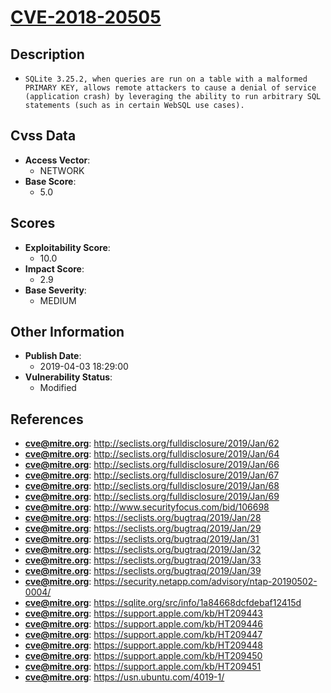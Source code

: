 
# [CVE-2018-20505](https://cve.mitre.org/cgi-bin/cvename.cgi?name=CVE-2018-20505)

## Description

- `SQLite 3.25.2, when queries are run on a table with a malformed PRIMARY KEY, allows remote attackers to cause a denial of service (application crash) by leveraging the ability to run arbitrary SQL statements (such as in certain WebSQL use cases).`

## Cvss Data

- **Access Vector**:
  - NETWORK
- **Base Score**:
  - 5.0

## Scores

- **Exploitability Score**:
  - 10.0
- **Impact Score**:
  - 2.9
- **Base Severity**:
  - MEDIUM

## Other Information

- **Publish Date**:
  - 2019-04-03 18:29:00
- **Vulnerability Status**:
  - Modified

## References

- **cve@mitre.org**: http://seclists.org/fulldisclosure/2019/Jan/62
- **cve@mitre.org**: http://seclists.org/fulldisclosure/2019/Jan/64
- **cve@mitre.org**: http://seclists.org/fulldisclosure/2019/Jan/66
- **cve@mitre.org**: http://seclists.org/fulldisclosure/2019/Jan/67
- **cve@mitre.org**: http://seclists.org/fulldisclosure/2019/Jan/68
- **cve@mitre.org**: http://seclists.org/fulldisclosure/2019/Jan/69
- **cve@mitre.org**: http://www.securityfocus.com/bid/106698
- **cve@mitre.org**: https://seclists.org/bugtraq/2019/Jan/28
- **cve@mitre.org**: https://seclists.org/bugtraq/2019/Jan/29
- **cve@mitre.org**: https://seclists.org/bugtraq/2019/Jan/31
- **cve@mitre.org**: https://seclists.org/bugtraq/2019/Jan/32
- **cve@mitre.org**: https://seclists.org/bugtraq/2019/Jan/33
- **cve@mitre.org**: https://seclists.org/bugtraq/2019/Jan/39
- **cve@mitre.org**: https://security.netapp.com/advisory/ntap-20190502-0004/
- **cve@mitre.org**: https://sqlite.org/src/info/1a84668dcfdebaf12415d
- **cve@mitre.org**: https://support.apple.com/kb/HT209443
- **cve@mitre.org**: https://support.apple.com/kb/HT209446
- **cve@mitre.org**: https://support.apple.com/kb/HT209447
- **cve@mitre.org**: https://support.apple.com/kb/HT209448
- **cve@mitre.org**: https://support.apple.com/kb/HT209450
- **cve@mitre.org**: https://support.apple.com/kb/HT209451
- **cve@mitre.org**: https://usn.ubuntu.com/4019-1/
